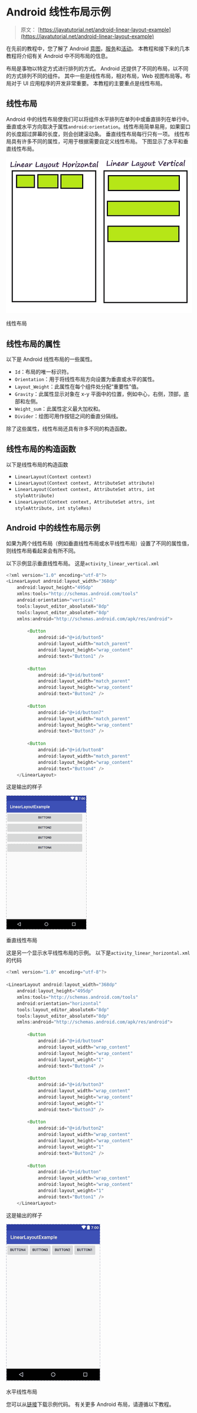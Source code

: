 # Android 线性布局示例

> 原文： [https://javatutorial.net/android-linear-layout-example](https://javatutorial.net/android-linear-layout-example)

在先前的教程中，您了解了 Android [意图](https://javatutorial.net/android-intent-example)，[服务](https://javatutorial.net/android-service-example)和[活动](https://javatutorial.net/android-activity-example)。 本教程和接下来的几本教程将介绍有关 Android 中不同布局的信息。

布局是事物以特定方式进行排列的方式。 Android 还提供了不同的布局，以不同的方式排列不同的组件。 其中一些是线性布局，相对布局，Web 视图布局等。布局对于 UI 应用程序的开发非常重要。 本教程的主要重点是线性布局。

## 线性布局

Android 中的线性布局使我们可以将组件水平排列在单列中或垂直排列在单行中。 垂直或水平方向取决于属性`android:orientation`。线性布局简单易用，如果窗口的长度超过屏幕的长度，则会创建滚动条。 垂直线性布局每行只有一项。 线性布局具有许多不同的属性，可用于根据需要自定义线性布局。 下图显示了水平和垂直线性布局。

![Linear layout](img/85c2e475ed6c8e6d265a2fa94fa30959.jpg)

线性布局

## 线性布局的属性

以下是 Android 线性布局的一些属性。

*   `Id`：布局的唯一标识符。
*   `Orientation`：用于将线性布局方向设置为垂直或水平的属性。
*   `Layout_Weight`：此属性在每个组件处分配“重要性”值。
*   `Gravity`：此属性显示对象在 x-y 平面中的位置，例如中心，右侧，顶部，底部和左侧。
*   `Weight_sum`：此属性定义最大加权和。
*   `Divider`：绘图可用作按钮之间的垂直分隔线。

除了这些属性，线性布局还具有许多不同的构造函数。

## 线性布局的构造函数

以下是线性布局的构造函数

*   `LinearLayout(Context context)`
*   `LinearLayout(Context context, AttributeSet attribute)`
*   `LinearLayout(Context context, AttributeSet attrs, int styleAttribute)`
*   `LinearLayout(Context context, AttributeSet attrs, int styleAttribute, int styleRes)`

## Android 中的线性布局示例

如果为两个线性布局（例如垂直线性布局或水平线性布局）设置了不同的属性值，则线性布局看起来会有所不同。

以下示例显示垂直线性布局。 这是`activity_linear_vertical.xml`

```java
<?xml version="1.0" encoding="utf-8"?>
<LinearLayout android:layout_width="368dp"
    android:layout_height="495dp"
    xmlns:tools="http://schemas.android.com/tools"
    android:orientation="vertical"
    tools:layout_editor_absoluteX="8dp"
    tools:layout_editor_absoluteY="8dp"
    xmlns:android="http://schemas.android.com/apk/res/android">

        <Button
            android:id="@+id/button5"
            android:layout_width="match_parent"
            android:layout_height="wrap_content"
            android:text="Button1" />

        <Button
            android:id="@+id/button6"
            android:layout_width="match_parent"
            android:layout_height="wrap_content"
            android:text="Button2" />

        <Button
            android:id="@+id/button7"
            android:layout_width="match_parent"
            android:layout_height="wrap_content"
            android:text="Button3" />

        <Button
            android:id="@+id/button8"
            android:layout_width="match_parent"
            android:layout_height="wrap_content"
            android:text="Button4" />
    </LinearLayout>

```

这是输出的样子

![linear layout Vertical](img/0d585ad0e9bd0aa1c7dcd37a58e1b236.jpg)

垂直线性布局

这是另一个显示水平线性布局的示例。 以下是`activity_linear_horizo​​ntal.xml`的代码

```java
<?xml version="1.0" encoding="utf-8"?>

<LinearLayout android:layout_width="368dp"
    android:layout_height="495dp"
    xmlns:tools="http://schemas.android.com/tools"
    android:orientation="horizontal"
    tools:layout_editor_absoluteX="8dp"
    tools:layout_editor_absoluteY="8dp"
    xmlns:android="http://schemas.android.com/apk/res/android">

        <Button
            android:id="@+id/button4"
            android:layout_width="wrap_content"
            android:layout_height="wrap_content"
            android:layout_weight="1"
            android:text="Button4" />

        <Button
            android:id="@+id/button3"
            android:layout_width="wrap_content"
            android:layout_height="wrap_content"
            android:layout_weight="1"
            android:text="Button3" />

        <Button
            android:id="@+id/button2"
            android:layout_width="wrap_content"
            android:layout_height="wrap_content"
            android:layout_weight="1"
            android:text="Button2" />

        <Button
            android:id="@+id/button"
            android:layout_width="wrap_content"
            android:layout_height="wrap_content"
            android:layout_weight="1"
            android:text="Button1" />
    </LinearLayout>

```

这是输出的样子

![linear Layout Horizontal](img/f71b314144c2a46ab3fd674edfe5908a.jpg)

水平线性布局

您可以从[链接](https://github.com/JavaTutorialNetwork/Tutorials/blob/master/LinearLayoutExample.rar)下载示例代码。 有关更多 Android 布局，请遵循以下教程。